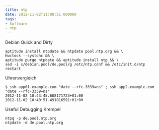 ```yaml
---
title: ntp
date: 2012-11-02T11:08:51.000000
tags: 
- Software
- ntp
---
```



Debian Quick and Dirty

~~~
aptitude install ntpdate && ntpdate pool.ntp.org && \
hwclock --systohc && \
aptitude purge ntpdate && aptitude install ntp && \
sed -i s/debian.pool/de.pool/g /etc/ntp.conf && /etc/init.d/ntp restart
~~~

Uhrenvergleich

~~~
$ ssh app01.example.com "date --rfc-3339=ns" ; ssh app2.example.com "date --rfc-3339=ns"
2012-11-02 10:43:45.608171723+01:00
2012-11-02 10:40:51.491816591+01:00
~~~

Useful Debugging Krempel

~~~
ntpq -p de.pool.ntp.org
ntpdate -d de.pool.ntp.org
~~~
